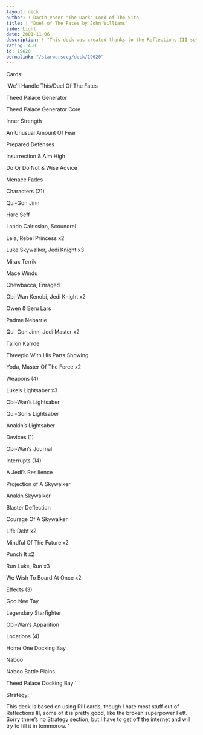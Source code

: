 ```yaml
---
layout: deck
author: ! Darth Vader "The Dark" Lord of The Sith
title: ! "Duel of The Fates by John Williams"
side: Light
date: 2001-11-06
description: ! "This deck was created thanks to the Reflections III set, the most controversal set in the SW:CCG thus far."
rating: 4.0
id: 19620
permalink: "/starwarsccg/deck/19620"
---
```

Cards: 

'We’ll Handle This/Duel Of The Fates 

Theed Palace Generator 

Theed Palace Generator Core 

Inner Strength 

An Unusual Amount Of Fear 

Prepared Defenses 

Insurrection & Aim High 

Do Or Do Not & Wise Advice 

Menace Fades 


Characters (21) 

Qui-Gon Jinn 

Harc Seff 

Lando Calrissian, Scoundrel 

Leia, Rebel Princess x2 

Luke Skywalker, Jedi Knight x3 

Mirax Terrik

Mace Windu

Chewbacca, Enraged 

Obi-Wan Kenobi, Jedi Knight x2 

Owen & Beru Lars 

Padme Nebarrie 

Qui-Gon Jinn, Jedi Master x2 

Tallon Karrde 

Threepio With His Parts Showing 

Yoda, Master Of The Force x2 


Weapons (4) 

Luke’s Lightsaber x3 

Obi-Wan’s Lightsaber 

Qui-Gon’s Lightsaber 

Anakin’s Lightsaber


Devices (1) 

Obi-Wan’s Journal 


Interrupts (14) 

A Jedi’s Resilience 

Projection of A Skywalker

Anakin Skywalker

Blaster Deflection 

Courage Of A Skywalker 

Life Debt x2 

Mindful Of The Future x2 

Punch It x2 

Run Luke, Run x3 

We Wish To Board At Once x2 


Effects (3) 

Goo Nee Tay 

Legendary Starfighter 

Obi-Wan’s Apparition 


Locations (4) 

Home One Docking Bay 

Naboo 

Naboo Battle Plains 

Theed Palace Docking Bay  '

Strategy: '

This deck is based on using RIII cards, though I hate most stuff out of Reflections III, some of it is pretty good, like the broken superpower Fett. Sorry there’s no Strategy section, but I have to get off the internet and will try to fill it in tommorow. '
